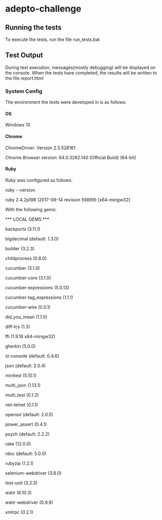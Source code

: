 # adepto-challenge

## Running the tests

To execute the tests, run the file run_tests.bat

## Test Output

During test execution, messages(mostly debugging) will be displayed on the console. When the tests have completed, the results will be written to the file report.html

### System Config
The environment the tests were developed in is as follows:

#### OS
Windows 10

#### Chrome
ChromeDriver: Version 2.5.528161

Chrome Browser version: 64.0.3282.140 (Official Build) (64-bit)

#### Ruby
Ruby was configured as follows:

ruby --version

ruby 2.4.2p198 (2017-09-14 revision 59899) [x64-mingw32]

With the following gems:

*** LOCAL GEMS ***

backports (3.11.1)

bigdecimal (default: 1.3.0)

builder (3.2.3)

childprocess (0.8.0)

cucumber (3.1.0)

cucumber-core (3.1.0)

cucumber-expressions (5.0.13)

cucumber-tag_expressions (1.1.1)

cucumber-wire (0.0.1)

did_you_mean (1.1.0)

diff-lcs (1.3)

ffi (1.9.18 x64-mingw32)

gherkin (5.0.0)

io-console (default: 0.4.6)

json (default: 2.0.4)

minitest (5.10.1)

multi_json (1.13.1)

multi_test (0.1.2)

net-telnet (0.1.1)

openssl (default: 2.0.5)

power_assert (0.4.1)

psych (default: 2.2.2)

rake (12.0.0)

rdoc (default: 5.0.0)

rubyzip (1.2.1)

selenium-webdriver (3.8.0)

test-unit (3.2.3)

watir (6.10.3)

watir-webdriver (0.9.9)

xmlrpc (0.2.1)


